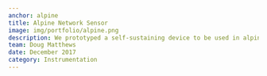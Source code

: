 ```yaml
---
anchor: alpine
title: Alpine Network Sensor
image: img/portfolio/alpine.png
description: We prototyped a self-sustaining device to be used in alpine environments that can cheaply detect humidity and temperature data over time. The use of having the network of sensors would provide information on the risk of an avalanche in the area. I programmed a Cortex M0 on a Nordic Semiconductor nRF51822 and implemented I2C communication. 
team: Doug Matthews
date: December 2017
category: Instrumentation
---
```

